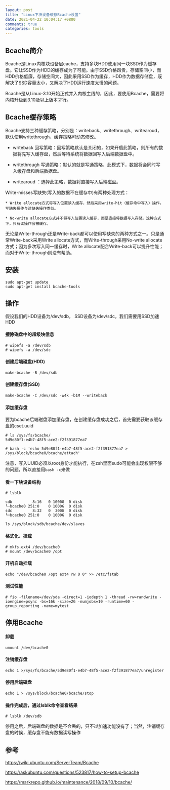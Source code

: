 ```yaml
---
layout: post
title: "Linux下块设备缓存Bcache设置"
date: 2021-04-22 10:04:17 +0800
comments: true
categories: tools
---
```


## Bcache简介

Bcache是Linux内核块设备层cache，支持多块HDD使用同一块SSD作为缓存盘。它让SSD作为HDD的缓存成为了可能。由于SSD价格昂贵，存储空间小，而HDD价格低廉，存储空间大，因此采用SSD作为缓存，HDD作为数据存储盘，既解决了SSD容量太小，又解决了HDD运行速度太慢的问题。

Bcache是从Linux-3.10开始正式并入内核主线的，因此，要使用Bcache，需要将内核升级到3.10及以上版本才行。

<!-- more -->


## Bcache缓存策略

Bcache支持三种缓存策略，分别是：writeback、writethrough、writearoud，默认使用writethrough，缓存策略可动态修改。

* writeback 回写策略：回写策略默认是关闭的，如果开启此策略，则所有的数据将先写入缓存盘，然后等待系统将数据回写入后端数据盘中。

* writethrough 写通策略：默认的就是写通策略，此模式下，数据将会同时写入缓存盘和后端数据盘。

* writearoud ：选择此策略，数据将直接写入后端磁盘。


Write-misses写缺失(写入的数据不在缓存中)有两种处理方式：

    * Write allocate方式将写入位置读入缓存，然后采用write-hit（缓存命中写入）操作。写缺失操作与读缺失操作类似。

    * No-write allocate方式并不将写入位置读入缓存，而是直接将数据写入存储。这种方式下，只有读操作会被缓存。

无论是Write-through还是Write-back都可以使用写缺失的两种方式之一。只是通常Write-back采用Write allocate方式，而Write-through采用No-write allocate方式；因为多次写入同一缓存时，Write allocate配合Write-back可以提升性能；而对于Write-through则没有帮助。

## 安装

```
sudo apt-get update
sudo apt-get install bcache-tools
```

## 操作

假设我们的HDD设备为/dev/sdb， SSD设备为/dev/sdc，我们需要用SSD加速HDD

#### 擦除磁盘中的超级块信息

```
# wipefs -a /dev/sdb
# wipefs -a /dev/sdc
```

#### 创建后端磁盘(HDD)

```
make-bcache -B /dev/sdb
```

#### 创建缓存盘(SSD)

```
make-bcache -C /dev/sdc -w4k -b1M --writeback
```

#### 添加缓存盘

要为bcache后端磁盘添加缓存盘，在创建缓存盘成功之后，首先需要获取该缓存盘的cset.uuid

```
# ls /sys/fs/bcache/
5d9e80f1-e4b7-48f5-ace2-f2f391877ea7

# bash -c 'echo 5d9e80f1-e4b7-48f5-ace2-f2f391877ea7 > /sys/block/bcache0/bcache/attach'
```

注意，写入UUID必须以root身份才能执行，在zsh里面sudo可能会出现权限不够的问题，所以直接用`bash -c`来做

#### 看一下块设备结构

```
# lsblk

sdb         8:16   0 1000G  0 disk
└─bcache0 251:0    0 1000G  0 disk
sdc         8:32   0  300G  0 disk
└─bcache0 251:0    0 1000G  0 disk

ls /sys/block/sdb/bcache/dev/slaves
```

#### 格式化、挂载

```
# mkfs.ext4 /dev/bcache0
# mount /dev/bcache0 /opt
```

#### 开机自动挂载

```
echo "/dev/bcache0 /opt ext4 rw 0 0" >> /etc/fstab
```

#### 测试性能

```
# fio -filename=/dev/sda -direct=1 -iodepth 1 -thread -rw=randwrite -ioengine=psync -bs=16k -size=2G -numjobs=10 -runtime=60 -group_reporting -name=mytest
```

## 停用Bcache

#### 卸载

```
umount /dev/bcache0
```

#### 注销缓存盘

```
echo 1 >/sys/fs/bcache/5d9e80f1-e4b7-48f5-ace2-f2f391877ea7/unregister
```

#### 停用后端磁盘

```
echo 1 > /sys/block/bcache0/bcache/stop
```

#### 操作完成后，通过lsblk命令查看结果

```
# lsblk /dev/sdb
```

停用之后，后端磁盘的数据是不会丢的，只不过加速功能没有了；当然，注销缓存盘的时候，缓存盘不能有数据读写操作

## 参考

https://wiki.ubuntu.com/ServerTeam/Bcache

https://askubuntu.com/questions/523817/how-to-setup-bcache

https://markrepo.github.io/maintenance/2018/09/10/bcache/

